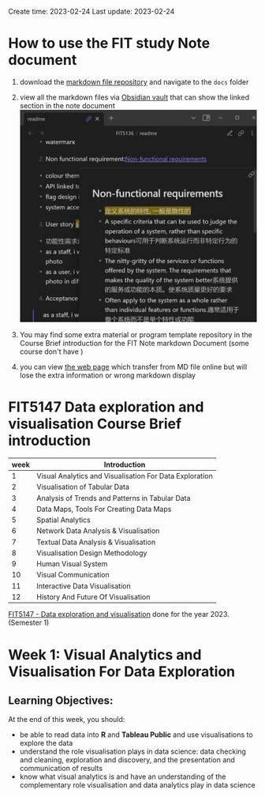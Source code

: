 Create time: 2023-02-24  Last update: 2023-02-24

# How to use the FIT study Note document
1. download the [markdown file repository](https://github.com/GreenH47/mynote) and  navigate to the `docs` folder
2. view all the markdown files via [Obsidian vault](https://help.obsidian.md/How+to/Working+with+multiple+vaults) that can show the linked section in the note document  ![](../img/5032-20221103.png)  
3. You may find some extra material or program template  repository in the Course Brief introduction for the FIT Note markdown Document (some course don't have )

4. you can view [the web page](https://greenh47.github.io/mynote/) which transfer from MD file online but will lose the extra information or wrong    markdown display

  
# FIT5147 Data exploration and visualisation Course Brief introduction


| week | Introduction                                            |
| ---- | ------------------------------------------------------- |
| 1    | Visual Analytics and Visualisation For Data Exploration |
| 2    | Visualisation of Tabular Data                           |
| 3    | Analysis of Trends and Patterns in Tabular Data         |
| 4    | Data Maps, Tools For Creating Data Maps                 |
| 5    | Spatial Analytics                                       |
| 6    | Network Data Analysis & Visualisation                   |
| 7    | Textual Data Analysis & Visualisation                   |
| 8    | Visualisation Design Methodology                        |
| 9    | Human Visual System                                     |
| 10   | Visual Communication                                    |
| 11   | Interactive Data Visualisation                          |
| 12     |  History And Future Of Visualisation                                                       |



[FIT5147 - Data exploration and visualisation](https://handbook.monash.edu/2023/units/FIT5147?year=2023) done for the year 2023. (Semester 1)  
# Week 1: Visual Analytics and Visualisation For Data Exploration
## Learning Objectives:
At the end of this week, you should:

-   be able to read data into **R** and **Tableau Public** and use visualisations to explore the data
-   understand the role visualisation plays in data science: data checking and cleaning, exploration and discovery, and the presentation and communication of results
-   know what visual analytics is and have an understanding of the complementary role visualisation and data analytics play in data science

